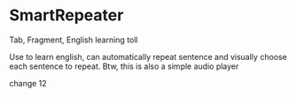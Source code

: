 # SmartRepeater
Tab, Fragment, English learning toll 

Use to learn english, can automatically repeat sentence and visually choose each sentence to repeat.
Btw, this is also a simple audio player

change 12
